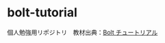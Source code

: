 # bolt-tutorial
個人勉強用リポジトリ　教材出典：[Bolt チュートリアル](https://slack.dev/bolt-js/ja-jp/tutorial/getting-started)
